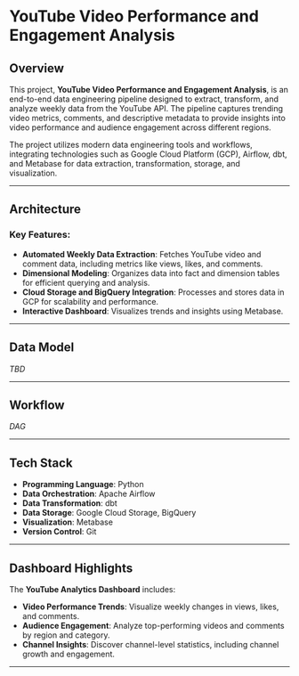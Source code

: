 # YouTube Video Performance and Engagement Analysis

## Overview  
This project, **YouTube Video Performance and Engagement Analysis**, is an end-to-end data engineering pipeline designed to extract, transform, and analyze weekly data from the YouTube API. The pipeline captures trending video metrics, comments, and descriptive metadata to provide insights into video performance and audience engagement across different regions.  

The project utilizes modern data engineering tools and workflows, integrating technologies such as Google Cloud Platform (GCP), Airflow, dbt, and Metabase for data extraction, transformation, storage, and visualization.

---

## Architecture  
### Key Features:  
- **Automated Weekly Data Extraction**: Fetches YouTube video and comment data, including metrics like views, likes, and comments.  
- **Dimensional Modeling**: Organizes data into fact and dimension tables for efficient querying and analysis.  
- **Cloud Storage and BigQuery Integration**: Processes and stores data in GCP for scalability and performance.  
- **Interactive Dashboard**: Visualizes trends and insights using Metabase.  

---

## Data Model  
_TBD_

---

## Workflow  
_DAG_

---

## Tech Stack  
- **Programming Language**: Python  
- **Data Orchestration**: Apache Airflow  
- **Data Transformation**: dbt  
- **Data Storage**: Google Cloud Storage, BigQuery  
- **Visualization**: Metabase  
- **Version Control**: Git  

---

## Dashboard Highlights  
The **YouTube Analytics Dashboard** includes:  
- **Video Performance Trends**: Visualize weekly changes in views, likes, and comments.  
- **Audience Engagement**: Analyze top-performing videos and comments by region and category.  
- **Channel Insights**: Discover channel-level statistics, including channel growth and engagement.  

---

